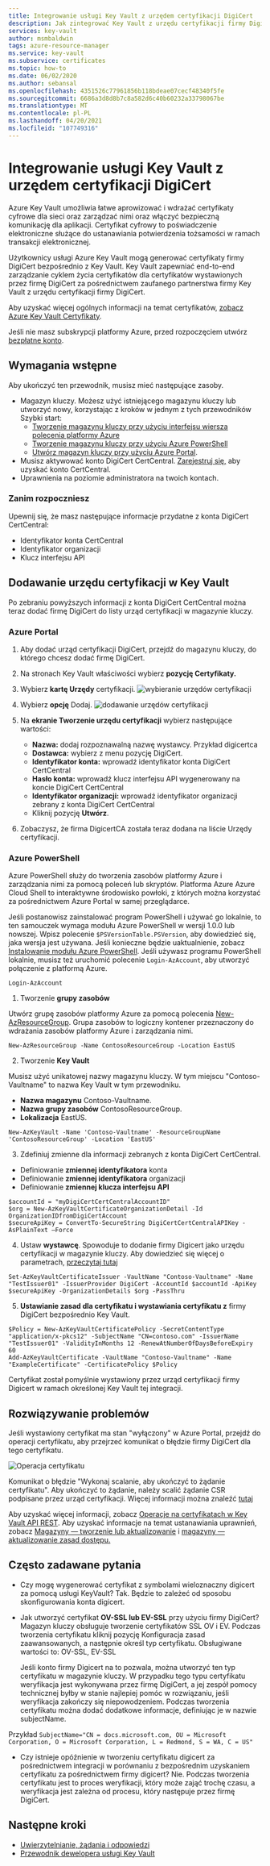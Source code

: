 ```yaml
---
title: Integrowanie usługi Key Vault z urzędem certyfikacji DigiCert
description: Jak zintegrować Key Vault z urzędu certyfikacji firmy DigiCert
services: key-vault
author: msmbaldwin
tags: azure-resource-manager
ms.service: key-vault
ms.subservice: certificates
ms.topic: how-to
ms.date: 06/02/2020
ms.author: sebansal
ms.openlocfilehash: 4351526c77961856b118bdeae07cecf48340f5fe
ms.sourcegitcommit: 6686a3d8d8b7c8a582d6c40b60232a33798067be
ms.translationtype: MT
ms.contentlocale: pl-PL
ms.lasthandoff: 04/20/2021
ms.locfileid: "107749316"
---
```

# <a name="integrating-key-vault-with-digicert-certificate-authority"></a>Integrowanie usługi Key Vault z urzędem certyfikacji DigiCert

Azure Key Vault umożliwia łatwe aprowizować i wdrażać certyfikaty cyfrowe dla sieci oraz zarządzać nimi oraz włączyć bezpieczną komunikację dla aplikacji. Certyfikat cyfrowy to poświadczenie elektroniczne służące do ustanawiania potwierdzenia tożsamości w ramach transakcji elektronicznej. 

Użytkownicy usługi Azure Key Vault mogą generować certyfikaty firmy DigiCert bezpośrednio z Key Vault. Key Vault zapewniać end-to-end zarządzanie cyklem życia certyfikatów dla certyfikatów wystawionych przez firmę DigiCert za pośrednictwem zaufanego partnerstwa firmy Key Vault z urzędu certyfikacji firmy DigiCert.

Aby uzyskać więcej ogólnych informacji na temat certyfikatów, [zobacz Azure Key Vault Certyfikaty](./about-certificates.md).

Jeśli nie masz subskrypcji platformy Azure, przed rozpoczęciem utwórz [bezpłatne konto](https://azure.microsoft.com/free/?WT.mc_id=A261C142F).

## <a name="prerequisites"></a>Wymagania wstępne

Aby ukończyć ten przewodnik, musisz mieć następujące zasoby.
* Magazyn kluczy. Możesz użyć istniejącego magazynu kluczy lub utworzyć nowy, korzystając z kroków w jednym z tych przewodników Szybki start:
   - [Tworzenie magazynu kluczy przy użyciu interfejsu wiersza polecenia platformy Azure](../general/quick-create-cli.md)
   - [Tworzenie magazynu kluczy przy użyciu Azure PowerShell](../general/quick-create-powershell.md)
   - [Utwórz magazyn kluczy przy użyciu Azure Portal](../general/quick-create-portal.md).
*   Musisz aktywować konto DigiCert CertCentral. [Zarejestruj się,](https://www.digicert.com/account/signup/) aby uzyskać konto CertCentral.
*   Uprawnienia na poziomie administratora na twoich kontach.


### <a name="before-you-begin"></a>Zanim rozpoczniesz

Upewnij się, że masz następujące informacje przydatne z konta DigiCert CertCentral:
-   Identyfikator konta CertCentral
-   Identyfikator organizacji
-   Klucz interfejsu API

## <a name="adding-certificate-authority-in-key-vault"></a>Dodawanie urzędu certyfikacji w Key Vault 
Po zebraniu powyższych informacji z konta DigiCert CertCentral można teraz dodać firmę DigiCert do listy urząd certyfikacji w magazynie kluczy.

### <a name="azure-portal"></a>Azure Portal

1.  Aby dodać urząd certyfikacji DigiCert, przejdź do magazynu kluczy, do którego chcesz dodać firmę DigiCert. 
2.  Na stronach Key Vault właściwości wybierz **pozycję Certyfikaty.**
3.  Wybierz **kartę Urzędy** certyfikacji. ![ wybieranie urzędów certyfikacji](../media/certificates/how-to-integrate-certificate-authority/select-certificate-authorities.png)
4.  Wybierz **opcję** Dodaj.
 ![dodawanie urzędów certyfikacji](../media/certificates/how-to-integrate-certificate-authority/add-certificate-authority.png)
5.  Na **ekranie Tworzenie urzędu certyfikacji** wybierz następujące wartości:
    -   **Nazwa:** dodaj rozpoznawalną nazwę wystawcy. Przykład digicertca
    -   **Dostawca:** wybierz z menu pozycję DigiCert.
    -   **Identyfikator konta:** wprowadź identyfikator konta DigiCert CertCentral
    -   **Hasło konta:** wprowadź klucz interfejsu API wygenerowany na koncie DigiCert CertCentral
    -   **Identyfikator organizacji:** wprowadź identyfikator organizacji zebrany z konta DigiCert CertCentral 
    -   Kliknij pozycję **Utwórz**.
   
6.  Zobaczysz, że firma DigicertCA została teraz dodana na liście Urzędy certyfikacji.


### <a name="azure-powershell"></a>Azure PowerShell

Azure PowerShell służy do tworzenia zasobów platformy Azure i zarządzania nimi za pomocą poleceń lub skryptów. Platforma Azure Azure Cloud Shell to interaktywne środowisko powłoki, z których można korzystać za pośrednictwem Azure Portal w samej przeglądarce.

Jeśli postanowisz zainstalować program PowerShell i używać go lokalnie, to ten samouczek wymaga modułu Azure PowerShell w wersji 1.0.0 lub nowszej. Wpisz polecenie `$PSVersionTable.PSVersion`, aby dowiedzieć się, jaka wersja jest używana. Jeśli konieczne będzie uaktualnienie, zobacz [Instalowanie modułu Azure PowerShell](/powershell/azure/install-az-ps). Jeśli używasz programu PowerShell lokalnie, musisz też uruchomić polecenie `Login-AzAccount`, aby utworzyć połączenie z platformą Azure.

```azurepowershell-interactive
Login-AzAccount
```

1.  Tworzenie **grupy zasobów**

Utwórz grupę zasobów platformy Azure za pomocą polecenia [New-AzResourceGroup](/powershell/module/az.resources/new-azresourcegroup). Grupa zasobów to logiczny kontener przeznaczony do wdrażania zasobów platformy Azure i zarządzania nimi. 

```azurepowershell-interactive
New-AzResourceGroup -Name ContosoResourceGroup -Location EastUS
```

2. Tworzenie **Key Vault**

Musisz użyć unikatowej nazwy magazynu kluczy. W tym miejscu "Contoso-Vaultname" to nazwa Key Vault w tym przewodniku.

- **Nazwa magazynu** Contoso-Vaultname.
- **Nazwa grupy zasobów** ContosoResourceGroup.
- **Lokalizacja** EastUS.

```azurepowershell-interactive
New-AzKeyVault -Name 'Contoso-Vaultname' -ResourceGroupName 'ContosoResourceGroup' -Location 'EastUS'
```

3. Zdefiniuj zmienne dla informacji zebranych z konta DigiCert CertCentral.

- Definiowanie **zmiennej identyfikatora** konta
- Definiowanie **zmiennej identyfikatora** organizacji
- Definiowanie **zmiennej klucza interfejsu API**

```azurepowershell-interactive
$accountId = "myDigiCertCertCentralAccountID"
$org = New-AzKeyVaultCertificateOrganizationDetail -Id OrganizationIDfromDigiCertAccount
$secureApiKey = ConvertTo-SecureString DigiCertCertCentralAPIKey -AsPlainText –Force
```

4. Ustaw **wystawcę**. Spowoduje to dodanie firmy Digicert jako urzędu certyfikacji w magazynie kluczy. Aby dowiedzieć się więcej o parametrach, [przeczytaj tutaj](/powershell/module/az.keyvault/Set-AzKeyVaultCertificateIssuer)
```azurepowershell-interactive
Set-AzKeyVaultCertificateIssuer -VaultName "Contoso-Vaultname" -Name "TestIssuer01" -IssuerProvider DigiCert -AccountId $accountId -ApiKey $secureApiKey -OrganizationDetails $org -PassThru
```

5. **Ustawianie zasad dla certyfikatu i wystawiania certyfikatu z** firmy DigiCert bezpośrednio Key Vault.

```azurepowershell-interactive
$Policy = New-AzKeyVaultCertificatePolicy -SecretContentType "application/x-pkcs12" -SubjectName "CN=contoso.com" -IssuerName "TestIssuer01" -ValidityInMonths 12 -RenewAtNumberOfDaysBeforeExpiry 60
Add-AzKeyVaultCertificate -VaultName "Contoso-Vaultname" -Name "ExampleCertificate" -CertificatePolicy $Policy
```

Certyfikat został pomyślnie wystawiony przez urząd certyfikacji firmy Digicert w ramach określonej Key Vault tej integracji.

## <a name="troubleshoot"></a>Rozwiązywanie problemów

Jeśli wystawiony certyfikat ma stan "wyłączony" w Azure Portal, przejdź  do operacji certyfikatu, aby przejrzeć komunikat o błędzie firmy DigiCert dla tego certyfikatu.

 ![Operacja certyfikatu](../media/certificates/how-to-integrate-certificate-authority/certificate-operation-select.png)

Komunikat o błędzie "Wykonaj scalanie, aby ukończyć to żądanie certyfikatu".
Aby ukończyć to żądanie, należy scalić żądanie CSR podpisane przez urząd certyfikacji. Więcej informacji można znaleźć [tutaj](./create-certificate-signing-request.md)

Aby uzyskać więcej informacji, zobacz [Operacje na certyfikatach w Key Vault API REST](/rest/api/keyvault). Aby uzyskać informacje na temat ustanawiania uprawnień, zobacz [Magazyny — tworzenie lub aktualizowanie](/rest/api/keyvault/vaults/createorupdate) i [magazyny — aktualizowanie zasad dostępu.](/rest/api/keyvault/vaults/updateaccesspolicy)

## <a name="frequently-asked-questions"></a>Często zadawane pytania

- Czy mogę wygenerować certyfikat z symbolami wieloznaczny digicert za pomocą usługi KeyVault? 
   Tak. Będzie to zależeć od sposobu skonfigurowania konta digicert.
- Jak utworzyć certyfikat **OV-SSL lub EV-SSL** przy użyciu firmy DigiCert? 
   Magazyn kluczy obsługuje tworzenie certyfikatów SSL OV i EV. Podczas tworzenia certyfikatu kliknij pozycję Konfiguracja zasad zaawansowanych, a następnie określ typ certyfikatu. Obsługiwane wartości to: OV-SSL, EV-SSL
   
   Jeśli konto firmy Digicert na to pozwala, można utworzyć ten typ certyfikatu w magazynie kluczy. W przypadku tego typu certyfikatu weryfikacja jest wykonywana przez firmę DigiCert, a jej zespół pomocy technicznej byłby w stanie najlepiej pomóc w rozwiązaniu, jeśli weryfikacja zakończy się niepowodzeniem. Podczas tworzenia certyfikatu można dodać dodatkowe informacje, definiując je w nazwie subjectName.

Przykład
    ```SubjectName="CN = docs.microsoft.com, OU = Microsoft Corporation, O = Microsoft Corporation, L = Redmond, S = WA, C = US"
    ```
   
- Czy istnieje opóźnienie w tworzeniu certyfikatu digicert za pośrednictwem integracji w porównaniu z bezpośrednim uzyskaniem certyfikatu za pośrednictwem firmy digicert?
   Nie. Podczas tworzenia certyfikatu jest to proces weryfikacji, który może zająć trochę czasu, a weryfikacja jest zależna od procesu, który następuje przez firmę DigiCert.


## <a name="next-steps"></a>Następne kroki

- [Uwierzytelnianie, żądania i odpowiedzi](../general/authentication-requests-and-responses.md)
- [Przewodnik dewelopera usługi Key Vault](../general/developers-guide.md)